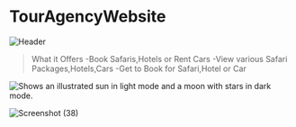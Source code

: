 # TourAgencyWebsite

![Header]([./your-header-image-name.png](https://user-images.githubusercontent.com/65674370/214687628-63f900d5-27c4-450a-b104-cacc19af98d4.png))


>What it Offers
-Book Safaris,Hotels or Rent Cars
-View various Safari Packages,Hotels,Cars
-Get to Book for Safari,Hotel or Car
<picture>
  <source media="(prefers-color-scheme: dark)" srcset="https://user-images.githubusercontent.com/65674370/214657338-747ca69d-42d2-412f-ad18-bd067f55a543.png">
  <source media="(prefers-color-scheme: light)" srcset="https://user-images.githubusercontent.com/65674370/214681674-c02cf795-d4bb-4d3d-83cd-66fa7c55b638.png">
  <img alt="Shows an illustrated sun in light mode and a moon with stars in dark mode." src="https://user-images.githubusercontent.com/65674370/214681690-c3a3ae7e-cb7e-488a-9e72-4a3c2e300d17.png">
</picture>

 
![Screenshot (38)](https://user-images.githubusercontent.com/65674370/214657338-747ca69d-42d2-412f-ad18-bd067f55a543.png)


